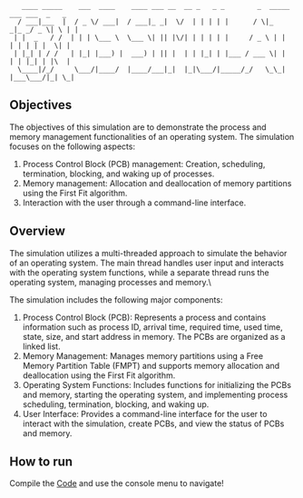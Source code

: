 ```
   ____ _____    ___  ____    ____ ___ __  __ _   _ _        _  _____ ___ ___  _   _ 
  / ___|___  |  / _ \/ ___|  / ___|_ _|  \/  | | | | |      / \|_   _|_ _/ _ \| \ | |
 | |  _   / /  | | | \___ \  \___ \| || |\/| | | | | |     / _ \ | |  | | | | |  \| |
 | |_| | / /   | |_| |___) |  ___) | || |  | | |_| | |___ / ___ \| |  | | |_| | |\  |
  \____|/_/     \___/|____/  |____/___|_|  |_|\___/|_____/_/   \_\_| |___\___/|_| \_|

```
## Objectives
The objectives of this simulation are to demonstrate the process and memory management functionalities of an operating system. The simulation focuses on the following aspects: 

1. Process Control Block (PCB) management: Creation, scheduling, termination, blocking, and waking up of processes.
2. Memory management: Allocation and deallocation of memory partitions using the First Fit algorithm.
3. Interaction with the user through a command-line interface.

## Overview
The simulation utilizes a multi-threaded approach to simulate the behavior of an operating system. The main thread handles user input and interacts with the operating system functions, while a separate thread runs the operating system, managing processes and memory.\\

The simulation includes the following major components:
1. Process Control Block (PCB): Represents a process and contains information such as process ID, arrival time, required time, used time, state, size, and start address in memory. The PCBs are organized as a linked list.
2. Memory Management: Manages memory partitions using a Free Memory Partition Table (FMPT) and supports memory allocation and deallocation using the First Fit algorithm.
3. Operating System Functions: Includes functions for initializing the PCBs and memory, starting the operating system, and implementing process scheduling, termination, blocking, and waking up.
4. User Interface: Provides a command-line interface for the user to interact with the simulation, create PCBs, and view the status of PCBs and memory.

## How to run
Compile the [Code](https://github.com/hungphongtrn/OS_SYSTEM_PRJ/blob/main/G7_OS_SIMULATION.cpp) and use the console menu to navigate!


                                                                                                                
